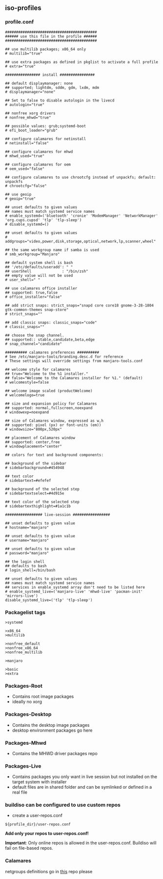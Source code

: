 ## iso-profiles


### profile.conf

~~~
##########################################
###### use this file in the profile ######
##########################################

## use multilib packages; x86_64 only
# multilib="true"

## use extra packages as defined in pkglist to activate a full profile
# extra="true"

################ install ################

## default displaymanager: none
## supported; lightdm, sddm, gdm, lxdm, mdm
# displaymanager="none"

## Set to false to disable autologin in the livecd
# autologin="true"

## nonfree xorg drivers
# nonfree_mhwd="true"

## possible values: grub;systemd-boot
# efi_boot_loader="grub"

## configure calamares for netinstall
# netinstall="false"

## configure calamares for mhwd
# mhwd_used="true"

## configure calamares for oem
# oem_used="false"

## configure calamares to use chrootcfg instead of unpackfs; default: unpackfs
# chrootcfg="false"

## use geoip
# geoip="true"

## unset defaults to given values
## names must match systemd service names
# enable_systemd=('bluetooth' 'cronie' 'ModemManager' 'NetworkManager' 'org.cups.cupsd' 'tlp' 'tlp-sleep')
# disable_systemd=()

## unset defaults to given values
# addgroups="video,power,disk,storage,optical,network,lp,scanner,wheel"

## the same workgroup name if samba is used
# smb_workgroup="Manjaro"

## default system shell is bash
## '/etc/defaults/useradd': " "
## userShell              : "/bin/zsh"
## empty value will not be used
# user_shell=" "

## use calamares office installer
## supported: true,false
# office_installer="false"

## add strict snaps: strict_snaps="snapd core core18 gnome-3-28-1804 gtk-common-themes snap-store"
# strict_snaps=""

## add classic snaps: classic_snaps="code"
# classic_snaps=""

## choose the snap channel.
## supported:: stable,candidate,beta,edge
# snap_channel="candidate"

########## calamares preferences ##########
# See /etc/manjaro-tools/branding.desc.d for reference
# These settings will override settings from manjaro-tools.conf

## welcome style for calamares
## true="Welcome to the %1 installer."
## false="Welcome to the Calamares installer for %1." (default)
# welcomestyle=false

## welcome image scaled (productWelcome)
# welcomelogo=true

## size and expansion policy for Calamares
## supported: normal,fullscreen,noexpand
# windowexp=noexpand

## size of Calamares window, expressed as w,h
## supported: pixel (px) or font-units (em))
# windowsize="800px,520px"

## placement of Calamares window
## supported: center,free
# windowplacement="center"

## colors for text and background components:

## background of the sidebar
# sidebarbackground=#454948

## text color
# sidebartext=#efefef

## background of the selected step
# sidebartextselect=#4d915e

## text color of the selected step
# sidebartexthighlight=#1a1c1b

################# live-session #################

## unset defaults to given value
# hostname="manjaro"

## unset defaults to given value
# username="manjaro"

## unset defaults to given value
# password="manjaro"

## the login shell
## defaults to bash
# login_shell=/bin/bash

## unset defaults to given values
## names must match systemd service names
## services in enable_systemd array don't need to be listed here
# enable_systemd_live=('manjaro-live' 'mhwd-live' 'pacman-init' 'mirrors-live')
disable_systemd_live=('tlp' 'tlp-sleep')

~~~

### Packagelist tags

~~~
>systemd

>x86_64
>multilib

>nonfree_default
>nonfree_x86_64
>nonfree_multilib

>manjaro

>basic
>extra
~~~

### Packages-Root

* Contains root image packages
* ideally no xorg

### Packages-Desktop

* Contains the desktop image packages
* desktop environment packages go here

### Packages-Mhwd

* Contains the MHWD driver packages repo

### Packages-Live

* Contains packages you only want in live session but not installed on the target system with installer
* default files are in shared folder and can be symlinked or defined in a real file

### buildiso can be configured to use custom repos

* create a user-repos.conf

~~~
${profile_dir}/user-repos.conf
~~~

**Add only your repos to user-repos.conf!**

**Important**: Only online repos is allowed in the user-repos.conf. Buildiso will fail on file-based repos.


### Calamares
netgroups definitions go in [this](https://github.com/manjaro/calamares-netgroups) repo please
